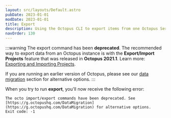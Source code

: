 ```yaml
---
layout: src/layouts/Default.astro
pubDate: 2023-01-01
modDate: 2023-01-01
title: Export
description: Using the Octopus CLI to export items from one Octopus Server to import into another.
navOrder: 130
---
```


:::warning
The export command has been **deprecated**. The recommended way to export data from an Octopus instance is with the **Export/Import Projects** feature that was released in **Octopus 2021.1**. Learn more: [Exporting and Importing Projects](/docs/projects/export-import).

If you are running an earlier version of Octopus, please see our [data migration](/docs/administration/data/data-migration) section for alternative options.
:::

When you try to run **export**, you'll now receive the following error:

```
The octo import/export commands have been deprecated. See [https://g.octopushq.com/DataMigration](https://g.octopushq.com/DataMigration) for alternative options.
Exit code: -1
```

